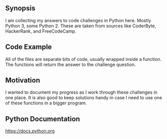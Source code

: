 ## Synopsis

I am collecting my answers to code challenges in Python here. Mostly Python 3, some Python 2. These are taken from sources like CoderByte, HackerRank, and FreeCodeCamp.

## Code Example

All of the files are separate bits of code, usually wrapped inside a function. The functions will return the answer to the challenge question.

## Motivation

I wanted to document my progress as I work through these challenges in one place. It is also good to keep solutions handy in case I need to use one of these functions in a bigger program.

## Python Documentation
https://docs.python.org
